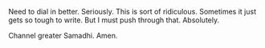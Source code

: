 Need to dial in better. Seriously. This is sort of ridiculous. Sometimes it just gets so tough to write. But I must push through that. Absolutely.

Channel greater Samadhi. Amen.

